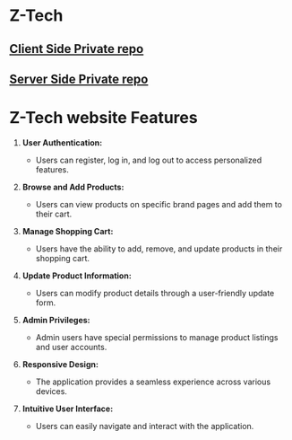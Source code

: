 # Z-Tech


## [ Client Side Private repo](https://classroom.github.com/a/AhpcvLRc)

## [ Server Side Private repo](https://classroom.github.com/a/tyhd_MNK)


# Z-Tech website Features

1. **User Authentication:**
   - Users can register, log in, and log out to access personalized features.

2. **Browse and Add Products:**
   - Users can view products on specific brand pages and add them to their cart.

3. **Manage Shopping Cart:**
   - Users have the ability to add, remove, and update products in their shopping cart.

4. **Update Product Information:**
   - Users can modify product details through a user-friendly update form.

5. **Admin Privileges:**
   - Admin users have special permissions to manage product listings and user accounts.

6. **Responsive Design:**
   - The application provides a seamless experience across various devices.

7. **Intuitive User Interface:**
   - Users can easily navigate and interact with the application.





